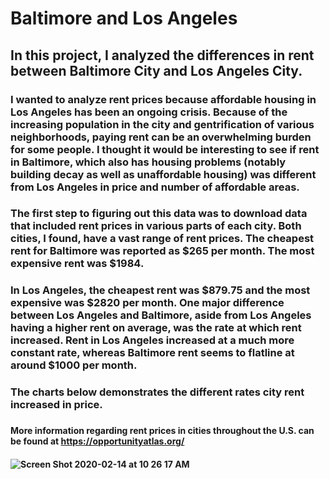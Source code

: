 # Baltimore and Los Angeles
## In this project, I analyzed the differences in rent between Baltimore City and Los Angeles City. 
### I wanted to analyze rent prices because affordable housing in Los Angeles has been an ongoing crisis. Because of the increasing population in the city and gentrification of various neighborhoods, paying rent can be an overwhelming burden for some people. I thought it would be interesting to see if rent in Baltimore, which also has housing problems (notably building decay as well as unaffordable housing) was different from Los Angeles in price and number of affordable areas.
### The first step to figuring out this data was to download data that included rent prices in various parts of each city. Both cities, I found, have a vast range of rent prices. The cheapest rent for Baltimore was reported as $265 per month. The most expensive rent was $1984.
### In Los Angeles, the cheapest rent was $879.75 and the most expensive was $2820 per month. One major difference between Los Angeles and Baltimore, aside from Los Angeles having a higher rent on average, was the rate at which rent increased. Rent in Los Angeles increased at a much more constant rate, whereas Baltimore rent seems to flatline at around $1000 per month.
### The charts below demonstrates the different rates city rent increased in price.
### 
#### More information regarding rent prices in cities throughout the U.S. can be found at https://opportunityatlas.org/
#### ![Screen Shot 2020-02-14 at 10 26 17 AM](https://user-images.githubusercontent.com/60677476/74544355-fd8c6c00-4f14-11ea-90ba-ca6b72919905.png)
